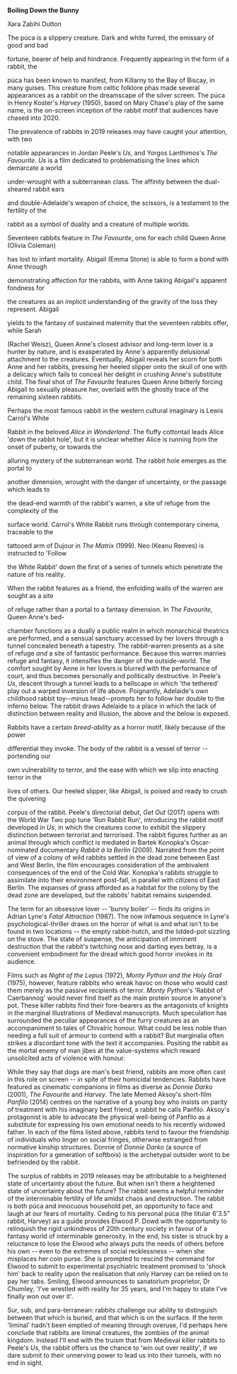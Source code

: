 **Boiling Down the Bunny**

Xara Zabihi Dutton

The púca is a slippery creature. Dark and white furred, the emissary of
good and bad

fortune, bearer of help and hindrance. Frequently appearing in the form
of a rabbit, the

púca has been known to manifest, from Killarny to the Bay of Biscay, in
many guises. This creature from celtic folklore phas made several
appearances as a rabbit on the dreamscape of the silver screen. The púca
in Henry Koster's *Harvey* (1950), based on Mary Chase's play of the
same name, is the on-screen inception of the rabbit motif that audiences
have chased into 2020.

The prevalence of rabbits in 2019 releases may have caught your
attention, with two

notable appearances in Jordan Peele's *Us*, and Yorgos Lanthimos's *The
Favourite*. *Us* is a film dedicated to problematising the lines which
demarcate a world

under-wrought with a subterranean class. The affinity between the
dual-sheared rabbit ears

and double-Adelaide's weapon of choice, the scissors, is a testament to
the fertility of the

rabbit as a symbol of duality and a creature of multiple worlds.

Seventeen rabbits feature in *The Favourite*, one for each child Queen
Anne (Olivia Coleman)

has lost to infant mortality. Abigail (Emma Stone) is able to form a
bond with Anne through

demonstrating affection for the rabbits, with Anne taking Abigail's
apparent fondness for

the creatures as an implicit understanding of the gravity of the loss
they represent. Abigail

yields to the fantasy of sustained maternity that the seventeen rabbits
offer, while Sarah

(Rachel Weisz), Queen Anne's closest advisor and long-term lover is a
hunter by nature, and is exasperated by Anne's apparently delusional
attachment to the creatures. Eventually, Abigail reveals her scorn for
both Anne and her rabbits, pressing her heeled slipper onto the skull of
one with a delicacy which fails to conceal her delight in crushing
Anne's substitute child. The final shot of *The Favourite* features
Queen Anne bitterly forcing Abigail to sexually pleasure her, overlaid
with the ghostly trace of the remaining sixteen rabbits.

Perhaps the most famous rabbit in the western cultural imaginary is
Lewis Carrol's White

Rabbit in the beloved *Alice in Wonderland*. The fluffy cottontail leads
Alice 'down the rabbit hole', but it is unclear whether Alice is running
from the onset of puberty, or towards the

alluring mystery of the subterranean world. The rabbit hole emerges as
the portal to

another dimension, wrought with the danger of uncertainty, or the
passage which leads to

the dead-end warmth of the rabbit's warren, a site of refuge from the
complexity of the

surface world. Carrol's White Rabbit runs through contemporary cinema,
traceable to the

tattooed arm of Dujour in *The Matrix* (1999). Neo (Keanu Reeves) is
instructed to 'Follow

the White Rabbit' down the first of a series of tunnels which penetrate
the nature of his reality.

When the rabbit features as a friend, the enfolding walls of the warren
are sought as a site

of refuge rather than a portal to a fantasy dimension. In *The
Favourite*, Queen Anne's bed-

chamber functions as a dually a public realm in which monarchical
theatrics are performed, and a sensual sanctuary accessed by her lovers
through a tunnel concealed beneath a tapestry. The rabbit-warren
presents as a site of refuge *and* a site of fantastic performance.
Because this warren marries refuge and fantasy, it intensifies the
danger of the outside-world. The comfort sought by Anne in her lovers is
blurred with the performance of court, and thus becomes personally and
politically destructive. In Peele's *Us*, descent through a tunnel leads
to a hellscape in which 'the tethered' play out a warped inversion of
life above. Poignantly, Adelaide's own childhood rabbit toy--minus
head--prompts her to follow her double to the inferno below. The rabbit
draws Adelaide to a place in which the lack of distinction between
reality and illusion, the above and the below is exposed.

Rabbits have a certain *breed-ability* as a horror motif, likely because
of the power

differential they invoke. The body of the rabbit is a vessel of terror
-- portending our

own vulnerability to terror, and the ease with which we slip into
enacting terror in the

lives of others. Our heeled slipper, like Abigail, is poised and ready
to crush the quivering

corpus of the rabbit. Peele's directorial debut, *Get Out* (2017) opens
with the World War Two pop tune 'Run Rabbit Run', introducing the rabbit
motif developed in *Us*, in which the creatures come to exhibit the
slippery distinction between terrorist and terrorised. The rabbit
figures further as an animal through which conflict is mediated in
Bartek Konopka\'s Oscar-nominated documentary *Rabbit à la Berlin*
(2009). Narrated from the point of view of a colony of wild rabbits
settled in the dead zone between East and West Berlin, the film
encourages consideration of the ambivalent consequences of the end of
the Cold War. Konopka's rabbits struggle to assimilate into their
environment post-fall, in parallel with citizens of East Berlin. The
expanses of grass afforded as a habitat for the colony by the dead zone
are developed, but the rabbits' habitat remains suspended.

The term for an obsessive lover -- 'bunny boiler' -- finds its origins
in Adrian Lyne's *Fatal Attraction* (1987). The now infamous sequence in
Lyne's psychological-thriller draws on the horror of what is and what
isn't to be found in two locations -- the empty rabbit-hutch, and the
lidded-pot sizzling on the stove. The state of suspense, the
anticipation of imminent destruction that the rabbit's twitching nose
and darting eyes betray, is a convenient embodiment for the dread which
good horror invokes in its audience.

Films such as *Night of the Lepus* (1972)*, Monty Python and the Holy
Grail* (1975), however, feature rabbits who wreak havoc on those who
would cast them merely as the passive recipients of terror. *Monty
Python*'s 'Rabbit of Caerbannog' would never find itself as the main
protein source in anyone's pot. These killer rabbits find their
fore-bearers as the antagonists of knights in the marginal illustrations
of Medieval manuscripts. Much speculation has surrounded the peculiar
appearances of the furry creatures as an accompaniment to tales of
Chivalric honour. What could be less noble than needing a full suit of
armour to contend with a rabbit? But marginalia often strikes a
discordant tone with the text it accompanies. Positing the rabbit as the
mortal enemy of man jibes at the value-systems which reward unsolicited
acts of violence with honour.

While they say that dogs are man's best friend, rabbits are more often
cast in this role on screen -- in spite of their homicidal tendencies.
Rabbits have featured as cinematic companions in films as diverse as
*Donnie Darko* (2001), *The Favourite* and *Harvey*. The late Memed
Aksoy's short-film *Panfilo* (2014) centres on the narrative of a young
boy who insists on parity of treatment with his imaginary best friend, a
rabbit he calls Panfilo. Aksoy's protagonist is able to advocate the
physical well-being of Panfilo as a substitute for expressing his own
emotional needs to his recently widowed father. In each of the films
listed above, rabbits tend to favour the friendship of individuals who
linger on social fringes, otherwise estranged from normative kinship
structures. Donnie of *Donnie Darko* (a source of inspiration for a
generation of softbois) is the archetypal outsider wont to be befriended
by the rabbit.

The surplus of rabbits in 2019 releases may be attributable to a
heightened state of uncertainty about the future. But when isn't there a
heightened state of uncertainty about the future? The rabbit seems a
helpful reminder of the interminable fertility of life amidst chaos and
destruction. The rabbit is both púca and innocuous household pet, an
opportunity to face and laugh at our fears of mortality. Ceding to his
personal púca (the titular 6'3.5" rabbit, Harvey) as a guide provides
Elwood P. Dowd with the opportunity to relinquish the rigid unkindness
of 20th century society in favour of a fantasy world of interminable
generosity. In the end, his sister is struck by a reluctance to lose the
Elwood who always puts the needs of others before his own -- even to the
extremes of social recklessness -- when she misplaces her coin purse.
She is prompted to rescind the command for Elwood to submit to
experimental psychiatric treatment promised to 'shock him' back to
reality upon the realisation that only Harvey can be relied on to pay
her tabs. Smiling, Elwood announces to sanatorium proprietor, Dr
Chumley, 'I've wrestled with reality for 35 years, and I'm happy to
state I've finally won out over it'.

Sur, sub, and para-terranean: rabbits challenge our ability to
distinguish between that which is buried, and that which is on the
surface. If the term 'liminal' hadn't been emptied of meaning through
overuse, I'd perhaps here conclude that rabbits are liminal creatures,
the zombies of the animal kingdom. Instead I'll end with the truism that
from Medieval killer rabbits to Peele's *Us*, the rabbit offers us the
chance to 'win out over reality', if we dare submit to their unnerving
power to lead us into their tunnels, with no end in sight.
